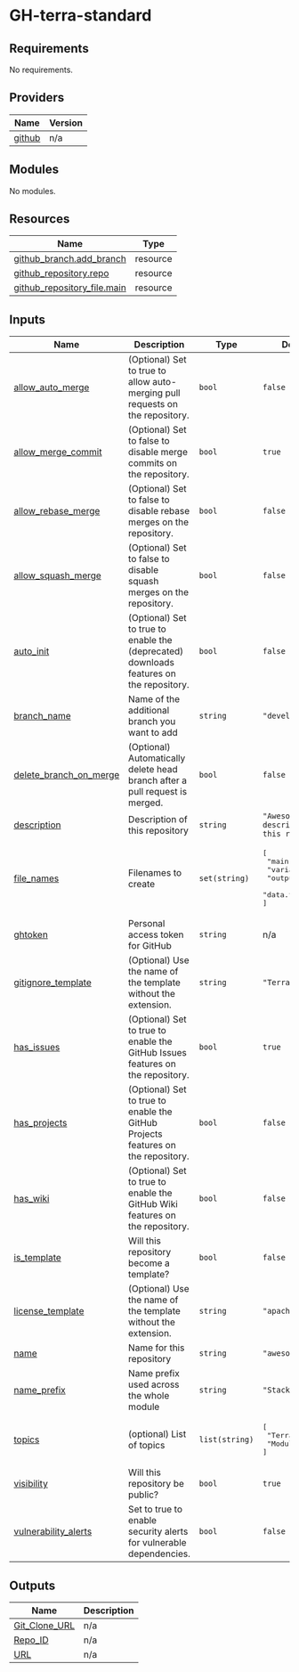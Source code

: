 # GH-terra-standard
<!-- BEGIN_TF_DOCS -->
## Requirements

No requirements.

## Providers

| Name | Version |
|------|---------|
| <a name="provider_github"></a> [github](#provider\_github) | n/a |

## Modules

No modules.

## Resources

| Name | Type |
|------|------|
| [github_branch.add_branch](https://registry.terraform.io/providers/hashicorp/github/latest/docs/resources/branch) | resource |
| [github_repository.repo](https://registry.terraform.io/providers/hashicorp/github/latest/docs/resources/repository) | resource |
| [github_repository_file.main](https://registry.terraform.io/providers/hashicorp/github/latest/docs/resources/repository_file) | resource |

## Inputs

| Name | Description | Type | Default | Required |
|------|-------------|------|---------|:--------:|
| <a name="input_allow_auto_merge"></a> [allow\_auto\_merge](#input\_allow\_auto\_merge) | (Optional) Set to true to allow auto-merging pull requests on the repository. | `bool` | `false` | no |
| <a name="input_allow_merge_commit"></a> [allow\_merge\_commit](#input\_allow\_merge\_commit) | (Optional) Set to false to disable merge commits on the repository. | `bool` | `true` | no |
| <a name="input_allow_rebase_merge"></a> [allow\_rebase\_merge](#input\_allow\_rebase\_merge) | (Optional) Set to false to disable rebase merges on the repository. | `bool` | `false` | no |
| <a name="input_allow_squash_merge"></a> [allow\_squash\_merge](#input\_allow\_squash\_merge) | (Optional) Set to false to disable squash merges on the repository. | `bool` | `false` | no |
| <a name="input_auto_init"></a> [auto\_init](#input\_auto\_init) | (Optional) Set to true to enable the (deprecated) downloads features on the repository. | `bool` | `false` | no |
| <a name="input_branch_name"></a> [branch\_name](#input\_branch\_name) | Name of the additional branch you want to add | `string` | `"development"` | no |
| <a name="input_delete_branch_on_merge"></a> [delete\_branch\_on\_merge](#input\_delete\_branch\_on\_merge) | (Optional) Automatically delete head branch after a pull request is merged. | `bool` | `false` | no |
| <a name="input_description"></a> [description](#input\_description) | Description of this repository | `string` | `"Awesome description of this repo"` | no |
| <a name="input_file_names"></a> [file\_names](#input\_file\_names) | Filenames to create | `set(string)` | <pre>[<br>  "main.tf",<br>  "variables.tf",<br>  "output.tf",<br>  "data.tf"<br>]</pre> | no |
| <a name="input_ghtoken"></a> [ghtoken](#input\_ghtoken) | Personal access token for GitHub | `string` | n/a | yes |
| <a name="input_gitignore_template"></a> [gitignore\_template](#input\_gitignore\_template) | (Optional) Use the name of the template without the extension. | `string` | `"Terraform"` | no |
| <a name="input_has_issues"></a> [has\_issues](#input\_has\_issues) | (Optional) Set to true to enable the GitHub Issues features on the repository. | `bool` | `true` | no |
| <a name="input_has_projects"></a> [has\_projects](#input\_has\_projects) | (Optional) Set to true to enable the GitHub Projects features on the repository. | `bool` | `false` | no |
| <a name="input_has_wiki"></a> [has\_wiki](#input\_has\_wiki) | (Optional) Set to true to enable the GitHub Wiki features on the repository. | `bool` | `false` | no |
| <a name="input_is_template"></a> [is\_template](#input\_is\_template) | Will this repository become a template? | `bool` | `false` | no |
| <a name="input_license_template"></a> [license\_template](#input\_license\_template) | (Optional) Use the name of the template without the extension. | `string` | `"apache-2.0"` | no |
| <a name="input_name"></a> [name](#input\_name) | Name for this repository | `string` | `"awesome-repo"` | no |
| <a name="input_name_prefix"></a> [name\_prefix](#input\_name\_prefix) | Name prefix used across the whole module | `string` | `"StackGuardian"` | no |
| <a name="input_topics"></a> [topics](#input\_topics) | (optional) List of topics | `list(string)` | <pre>[<br>  "Terraform",<br>  "Module"<br>]</pre> | no |
| <a name="input_visibility"></a> [visibility](#input\_visibility) | Will this repository be public? | `bool` | `true` | no |
| <a name="input_vulnerability_alerts"></a> [vulnerability\_alerts](#input\_vulnerability\_alerts) | Set to true to enable security alerts for vulnerable dependencies. | `bool` | `false` | no |

## Outputs

| Name | Description |
|------|-------------|
| <a name="output_Git_Clone_URL"></a> [Git\_Clone\_URL](#output\_Git\_Clone\_URL) | n/a |
| <a name="output_Repo_ID"></a> [Repo\_ID](#output\_Repo\_ID) | n/a |
| <a name="output_URL"></a> [URL](#output\_URL) | n/a |
<!-- END_TF_DOCS -->
